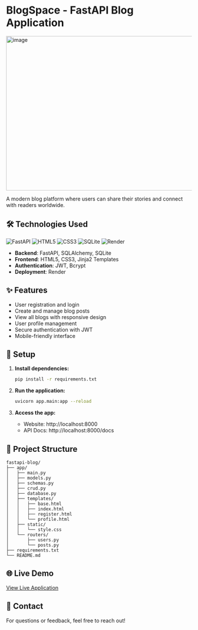 # BlogSpace - FastAPI Blog Application

<img width="913" height="419" alt="image" src="https://github.com/user-attachments/assets/8d050731-8825-47e6-b7a5-b8d264b86a19" />

A modern blog platform where users can share their stories and connect with readers worldwide.

## 🛠️ Technologies Used

![FastAPI](https://img.shields.io/badge/FastAPI-005571?style=flat&logo=fastapi&logoColor=white)
![HTML5](https://img.shields.io/badge/HTML5-E34F26?style=flat&logo=html5&logoColor=white)
![CSS3](https://img.shields.io/badge/CSS3-1572B6?style=flat&logo=css3&logoColor=white)
![SQLite](https://img.shields.io/badge/SQLite-07405E?style=flat&logo=sqlite&logoColor=white)
![Render](https://img.shields.io/badge/Render-46E3B7?style=flat&logo=render&logoColor=white)

- **Backend**: FastAPI, SQLAlchemy, SQLite
- **Frontend**: HTML5, CSS3, Jinja2 Templates  
- **Authentication**: JWT, Bcrypt
- **Deployment**: Render

## ✨ Features

- User registration and login
- Create and manage blog posts
- View all blogs with responsive design
- User profile management
- Secure authentication with JWT
- Mobile-friendly interface

## 🚀 Setup

1. **Install dependencies:**
   ```bash
   pip install -r requirements.txt
   ```

2. **Run the application:**
   ```bash
   uvicorn app.main:app --reload
   ```

3. **Access the app:**
   - Website: http://localhost:8000
   - API Docs: http://localhost:8000/docs

## 📁 Project Structure

```
fastapi-blog/
├── app/
│   ├── main.py
│   ├── models.py
│   ├── schemas.py
│   ├── crud.py
│   ├── database.py
│   ├── templates/
│   │   ├── base.html
│   │   ├── index.html
│   │   ├── register.html
│   │   └── profile.html
│   ├── static/
│   │   └── style.css
│   └── routers/
│       ├── users.py
│       └── posts.py
├── requirements.txt
└── README.md
```

## 🌐 Live Demo

[View Live Application]([https://blog-fastapi-uop4.onrender.com/])

## 📧 Contact

For questions or feedback, feel free to reach out!
